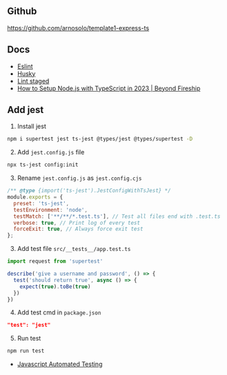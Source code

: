 ## Github

https://github.com/arnosolo/template1-express-ts

## Docs

- [Eslint](https://eslint.org/)
- [Husky](https://typicode.github.io/husky/)
- [Lint staged](https://github.com/lint-staged/lint-staged)
- [How to Setup Node.js with TypeScript in 2023 | Beyond Fireship](https://youtu.be/H91aqUHn8sE?si=ENHQSZwGvLn3wz4-)

## Add jest

1. Install jest
```bash
npm i supertest jest ts-jest @types/jest @types/supertest -D
```

2. Add `jest.config.js` file
```bash
npx ts-jest config:init
```

3. Rename `jest.config.js` as `jest.config.cjs`
```js
/** @type {import('ts-jest').JestConfigWithTsJest} */
module.exports = {
  preset: 'ts-jest',
  testEnvironment: 'node',
  testMatch: ['**/**/*.test.ts'], // Test all files end with .test.ts
  verbose: true, // Print log of every test
  forceExit: true, // Always force exit test
};
```

3. Add test file `src/__tests__/app.test.ts`
```ts
import request from 'supertest'

describe('give a username and password', () => {
  test('should return true', async () => {
    expect(true).toBe(true)
  })
})
```

4. Add test cmd in `package.json`
```json
"test": "jest"
```

5. Run test
```bash
npm run test
```

- [Javascript Automated Testing](https://youtube.com/playlist?list=PL0X6fGhFFNTd5_wsAMasuLarx_VSkqYYX&si=20Caxew1UeSV-MxU)